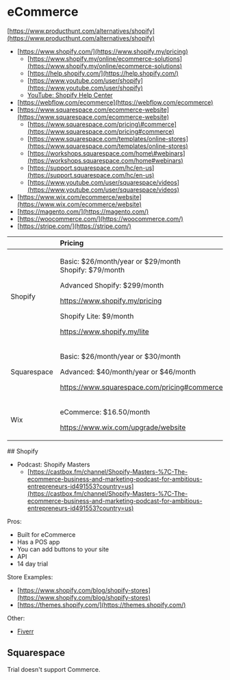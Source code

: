 # eCommerce

[https://www.producthunt.com/alternatives/shopify](https://www.producthunt.com/alternatives/shopify)

* [https://www.shopify.com/](https://www.shopify.my/pricing)
  * [https://www.shopify.my/online/ecommerce-solutions](https://www.shopify.my/online/ecommerce-solutions)
  * [https://help.shopify.com/](https://help.shopify.com/)
  * [https://www.youtube.com/user/shopify](https://www.youtube.com/user/shopify)
  * [YouTube: Shopify Help Center](https://www.youtube.com/channel/UCSG_dVp-hi_hWP-Z7DlpRgQ/videos)
* [https://webflow.com/ecommerce](https://webflow.com/ecommerce)
* [https://www.squarespace.com/ecommerce-website](https://www.squarespace.com/ecommerce-website)
  * [https://www.squarespace.com/pricing\#commerce](https://www.squarespace.com/pricing#commerce)
  * [https://www.squarespace.com/templates/online-stores](https://www.squarespace.com/templates/online-stores)
  * [https://workshops.squarespace.com/home\#webinars](https://workshops.squarespace.com/home#webinars)
  * [https://support.squarespace.com/hc/en-us](https://support.squarespace.com/hc/en-us)
  * [https://www.youtube.com/user/squarespace/videos](https://www.youtube.com/user/squarespace/videos)
* [https://www.wix.com/ecommerce/website](https://www.wix.com/ecommerce/website)
* [https://magento.com/](https://magento.com/)
* [https://woocommerce.com/](https://woocommerce.com/)
* [https://stripe.com/](https://stripe.com/)

<table>
  <thead>
    <tr>
      <th style="text-align:left"></th>
      <th style="text-align:left">Pricing</th>
    </tr>
  </thead>
  <tbody>
    <tr>
      <td style="text-align:left">Shopify</td>
      <td style="text-align:left">
        <p>Basic: $26/month/year or $29/month
          <br />Shopify: $79/month</p>
        <p>Advanced Shopify: $299/month</p>
        <p><a href="https://www.shopify.my/pricing">https://www.shopify.my/pricing</a>
        </p>
        <p></p>
        <p>Shopify Lite: $9/month</p>
        <p><a href="https://www.shopify.my/lite">https://www.shopify.my/lite</a>
        </p>
      </td>
    </tr>
    <tr>
      <td style="text-align:left">Squarespace</td>
      <td style="text-align:left">
        <p>Basic: $26/month/year or $30/month</p>
        <p>Advanced: $40/month/year or $46/month</p>
        <p><a href="https://www.squarespace.com/pricing#commerce">https://www.squarespace.com/pricing#commerce</a>
        </p>
      </td>
    </tr>
    <tr>
      <td style="text-align:left">Wix</td>
      <td style="text-align:left">
        <p>eCommerce: $16.50/month</p>
        <p><a href="https://www.wix.com/upgrade/website">https://www.wix.com/upgrade/website</a>
        </p>
      </td>
    </tr>
  </tbody>
</table>## Shopify

* Podcast: Shopify Masters
  * [https://castbox.fm/channel/Shopify-Masters-%7C-The-ecommerce-business-and-marketing-podcast-for-ambitious-entrepreneurs-id491553?country=us](https://castbox.fm/channel/Shopify-Masters-%7C-The-ecommerce-business-and-marketing-podcast-for-ambitious-entrepreneurs-id491553?country=us)

Pros:

* Built for eCommerce
* Has a POS app
* You can add buttons to your site
* API
* 14 day trial

Store Examples:

* [https://www.shopify.com/blog/shopify-stores](https://www.shopify.com/blog/shopify-stores)
* [https://themes.shopify.com/](https://themes.shopify.com/)

Other:

* [Fiverr](https://www.fiverr.com/stores/shopify)

## Squarespace

Trial doesn't support Commerce.

